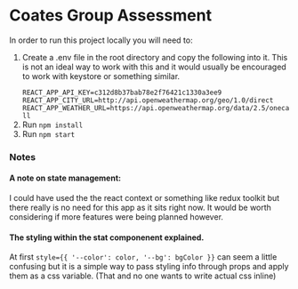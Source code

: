 <h1>Coates Group Assessment</h1>

<p>In order to run this project locally you will need to:</p>
<ol>
<li>Create a .env file in the root directory and copy the following into it. This is not an ideal way to work with this
and it would usually be encouraged to work with keystore or something similar.</li>
<code>
REACT_APP_API_KEY=c312d8b37bab78e2f76421c1330a3ee9
REACT_APP_CITY_URL=http://api.openweathermap.org/geo/1.0/direct
REACT_APP_WEATHER_URL=https://api.openweathermap.org/data/2.5/onecall
</code>
<li>Run <code>npm install</code> </li>
<li>Run <code>npm start </code></li>
</ol>

<h3>Notes</h3>
<h4>A note on state management:</h4><p> I could have used the the react context or something like redux toolkit but there really is no need for this app as it sits right now. It would be worth considering if more features were being planned however.</p>
<h4>The styling within the stat componenent explained.</h4>
<p>At first <code>style={{ '--color': color, '--bg': bgColor }}</code> can seem a little confusing but it is a simple way to pass styling info through props and apply them as a css variable. (That and no one wants to write actual css inline)</p>
